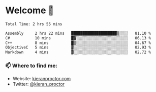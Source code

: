 # Welcome 🦘

<!--START_SECTION:waka-->

```txt
Total Time: 2 hrs 55 mins

Assembly     2 hrs 22 mins   ████████████████████▒░░░░   81.10 %
C#           10 mins         █▓░░░░░░░░░░░░░░░░░░░░░░░   06.13 %
C++          8 mins          █▒░░░░░░░░░░░░░░░░░░░░░░░   04.67 %
ObjectiveC   5 mins          ▓░░░░░░░░░░░░░░░░░░░░░░░░   02.93 %
Markdown     4 mins          ▓░░░░░░░░░░░░░░░░░░░░░░░░   02.72 %
```

<!--END_SECTION:waka-->

### 📫 Where to find me:

-   Website: [kieranproctor.com](https://kieranproctor.com/)
-   Twitter: [@kieran_proctor](https://twitter.com/kieran_proctor)
